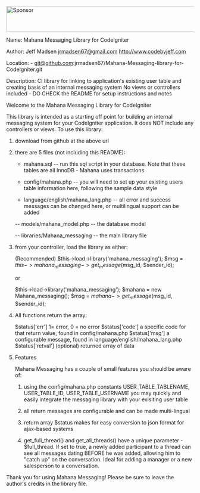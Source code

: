<a target='_blank' rel='nofollow' href='https://app.codesponsor.io/link/FrbRtvXojquncps93nqiPwxj/jrmadsen67/Mahana-Messaging-library-for-CodeIgniter'>
  <img alt='Sponsor' width='888' height='68' src='https://app.codesponsor.io/embed/FrbRtvXojquncps93nqiPwxj/jrmadsen67/Mahana-Messaging-library-for-CodeIgniter.svg' />
</a>


Name:  Mahana Messaging Library for CodeIgniter

Author: Jeff Madsen
        jrmadsen67@gmail.com
        http://www.codebyjeff.com

Location: - git@github.com:jrmadsen67/Mahana-Messaging-library-for-CodeIgniter.git

Description:  CI library for linking to application's existing user table and creating basis of an internal messaging system
           No views or controllers included - DO CHECK the README for setup instructions and notes


Welcome to the Mahana Messaging Library for CodeIgniter

This library is intended as a starting off point for building an internal messaging system for your CodeIgniter application. It does NOT include any controllers or views. To use this library:

1) download from github at the above url

2) there are 5 files (not including this README):

    - mahana.sql  -- run this sql script in your database. Note that these tables are all InnoDB - Mahana uses transactions

    - config/mahana.php -- you will need to set up your existing users table information here, following the sample data style

    - language/english/mahana_lang.php -- all error and success messages can be changed here, or multilingual support can be added

    -- models/mahana_model.php -- the database model

    -- libraries/Mahana_messaging -- the main library file

3) from your controller, load the library as either:

    (Recommended)
    $this->load->library('mahana_messaging');
    $msg = $this->mahana_messaging->get_message($msg_id, $sender_id);

    or

    $this->load->library('mahana_messaging');
        $mahana = new Mahana_messaging();
    $msg = $mahana->get_message($msg_id, $sender_id);

4) All functions return the array:

    $status['err']      1= error, 0 = no error
    $status['code']     a specific code for that return value, found in config/mahana.php
    $status['msg']      a configurable message, found in language/english/mahana_lang.php
    $status['retval']   (optional) returned array of data

5) Features

    Mahana Messaging has a couple of small features you should be aware of:

    1) using the config/mahana.php constants USER_TABLE_TABLENAME, USER_TABLE_ID, USER_TABLE_USERNAME you may quickly and easily integrate the messaging library with your exisiting user table

    2) all return messages are configurable and can be made multi-lingual

    3) return array $status makes for easy conversion to json format for ajax-based systems

    4) get_full_thread() and get_all_threads() have a unique parameter - $full_thread. If set to true, a newly added participant to a thread can see all messages dating BEFORE he was added, allowing him to "catch up" on the conversation. Ideal for adding a manager or a new salesperson to a conversation.


Thank you for using Mahana Messaging! Please be sure to leave the author's credits in the library file.
